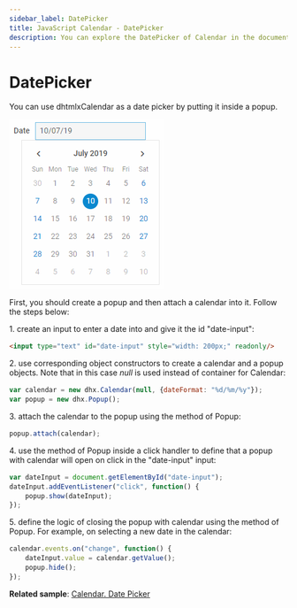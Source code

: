 ```yaml
---
sidebar_label: DatePicker
title: JavaScript Calendar - DatePicker 
description: You can explore the DatePicker of Calendar in the documentation of the DHTMLX JavaScript UI library. Browse developer guides and API reference, try out code examples and live demos, and download a free 30-day evaluation version of DHTMLX Suite 7.
---
```


# DatePicker

You can use dhtmlxCalendar as a date picker by putting it inside a popup. 

![Date picker](./../assets/calendar/date_picker.png)

First, you should create a popup and then attach a calendar into it. Follow the steps below:

1\. create an input to enter a date into and give it the id "date-input":

~~~html
<input type="text" id="date-input" style="width: 200px;" readonly/>
~~~

2\. use corresponding object constructors to create a calendar and a popup objects. Note that in this case *null* is used instead of container for Calendar:

~~~js
var calendar = new dhx.Calendar(null, {dateFormat: "%d/%m/%y"});
var popup = new dhx.Popup();
~~~

3\. attach the calendar to the popup using the [](../popup/api/popup_attach_method.md) method of Popup:

~~~js
popup.attach(calendar);
~~~

4\. use the [](../popup/api/popup_show_method.md) method of Popup inside a click handler to define that a popup with calendar will open on click in the "date-input" input:

~~~js
var dateInput = document.getElementById("date-input");
dateInput.addEventListener("click", function() {
	popup.show(dateInput);
});
~~~

5\. define the logic of closing the popup with calendar using the [](../popup/api/popup_hide_method.md) method of Popup. For example, on selecting a new date in the calendar:

~~~js
calendar.events.on("change", function() {
	dateInput.value = calendar.getValue();
	popup.hide();
});
~~~

**Related sample**: [Calendar. Date Picker](https://snippet.dhtmlx.com/mj7jr6ro)
